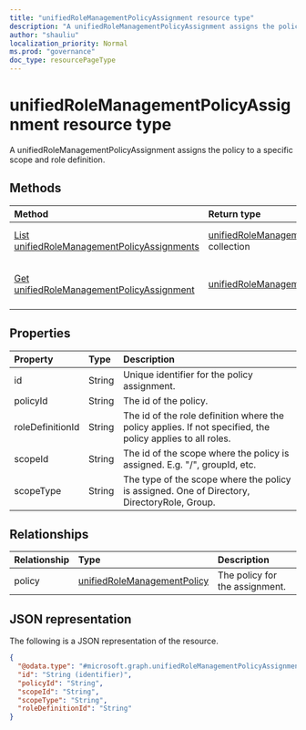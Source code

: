 ```yaml
---
title: "unifiedRoleManagementPolicyAssignment resource type"
description: "A unifiedRoleManagementPolicyAssignment assigns the policy to a specific scope and role definition."
author: "shauliu"
localization_priority: Normal
ms.prod: "governance"
doc_type: resourcePageType
---
```


# unifiedRoleManagementPolicyAssignment resource type

A unifiedRoleManagementPolicyAssignment assigns the policy to a specific scope and role definition.

## Methods
|Method|Return type|Description|
|:---|:---|:---|
|[List unifiedRoleManagementPolicyAssignments](../api/unifiedrolemanagementpolicyassignment-list.md)|[unifiedRoleManagementPolicyAssignment](../resources/unifiedrolemanagementpolicyassignment.md) collection|Get a list of the [unifiedRoleManagementPolicyAssignment](../resources/unifiedrolemanagementpolicyassignment.md) objects and their properties.|
|[Get unifiedRoleManagementPolicyAssignment](../api/unifiedrolemanagementpolicyassignment-get.md)|[unifiedRoleManagementPolicyAssignment](../resources/unifiedrolemanagementpolicyassignment.md)|Read the properties and relationships of an [unifiedRoleManagementPolicyAssignment](../resources/unifiedrolemanagementpolicyassignment.md) object.|

## Properties
|Property|Type|Description|
|:---|:---|:---|
|id|String|Unique identifier for the policy assignment.|
|policyId|String|The id of the policy.|
|roleDefinitionId|String|The id of the role definition where the policy applies. If not specified, the policy applies to all roles.|
|scopeId|String|The id of the scope where the policy is assigned. E.g. "/", groupId, etc.|
|scopeType|String|The type of the scope where the policy is assigned. One of Directory, DirectoryRole, Group.|

## Relationships
|Relationship|Type|Description|
|:---|:---|:---|
|policy|[unifiedRoleManagementPolicy](../resources/unifiedrolemanagementpolicy.md)|The policy for the assignment.|

## JSON representation
The following is a JSON representation of the resource.
<!-- {
  "blockType": "resource",
  "keyProperty": "id",
  "@odata.type": "microsoft.graph.unifiedRoleManagementPolicyAssignment",
  "openType": false
}
-->
``` json
{
  "@odata.type": "#microsoft.graph.unifiedRoleManagementPolicyAssignment",
  "id": "String (identifier)",
  "policyId": "String",
  "scopeId": "String",
  "scopeType": "String",
  "roleDefinitionId": "String"
}
```

